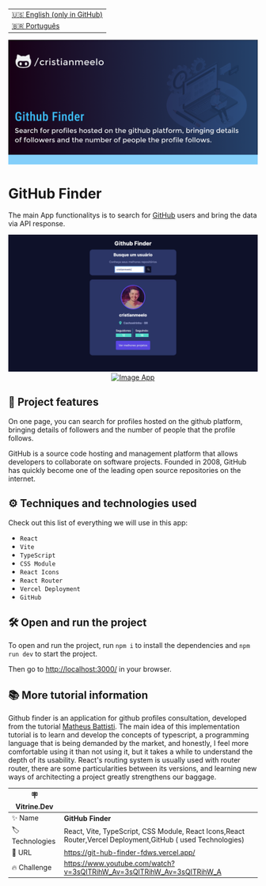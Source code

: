 <table align="right">
  <tr>
    <td>
      <a href="README-EN.md">🇺🇸 English (only in GitHub)</a>
    </td>
  </tr>
  <tr>
    <td>
      <a href="README.md">🇧🇷 Português</a>
    </td>
  </tr>
</table>

![](https://github.com/cristianmeelo/react-app-github-finder/blob/main/thumbnail-en.png?raw=true#vitrinedev)

# GitHub Finder

The main App functionalitys is to search for [GitHub](https://github.com/) users and bring the data via API response.

<img src="screencapture.png" alt="Image App" >
<div align="center">
<a href="https://git-hub-finder-fdws.vercel.app/">
  <img src="https://img.shields.io/badge/-check%20here-lightgrey"
  alt="Image App" >
</a>
</div>

## 🔨 Project features

On one page, you can search for profiles hosted on the github platform, bringing details of followers and the number of people that the profile follows.

GitHub is a source code hosting and management platform that allows developers to collaborate on software projects. Founded in 2008, GitHub has quickly become one of the leading open source repositories on the internet.

## ⚙️ Techniques and technologies used

Check out this list of everything we will use in this app:

- `React`
- `Vite`
- `TypeScript`
- `CSS Module`
- `React Icons`
- `React Router`
- `Vercel Deployment`
- `GitHub`

## 🛠️ Open and run the project

To open and run the project, run `npm i` to install the dependencies and `npm run dev` to start the project.

Then go to <a href="http://localhost:3000/">http://localhost:3000/</a> in your browser.

## 📚 More tutorial information

Github finder is an application for github profiles consultation, developed from the tutorial [Matheus Battisti](https://www.youtube.com/@MatheusBattisti). The main idea of ​​this implementation tutorial is to learn and develop the concepts of typescript, a programming language that is being demanded by the market, and honestly, I feel more comfortable using it than not using it, but it takes a while to understand the depth of its usability. React's routing system is usually used with router router, there are some particularities between its versions, and learning new ways of architecting a project greatly strengthens our baggage.

| :placard: Vitrine.Dev |                                                                                                             |
| --------------------- | ----------------------------------------------------------------------------------------------------------- |
| :sparkles: Name       | **GitHub Finder**                                                                                           |
| :label: Technologies  | React, Vite, TypeScript, CSS Module, React Icons,React Router,Vercel Deployment,GitHub ( used Technologies) |
| :rocket: URL          | https://git-hub-finder-fdws.vercel.app/                                                                     |
| :fire: Challenge      | https://www.youtube.com/watch?v=3sQITRihW_Av=3sQITRihW_Av=3sQITRihW_A                                       |
